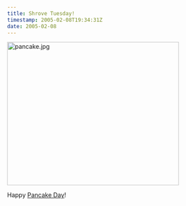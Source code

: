 ```yaml
---
title: Shrove Tuesday!
timestamp: 2005-02-08T19:34:31Z
date: 2005-02-08
---
```


<img alt="pancake.jpg" src="http://blog.whatfettle.com/archives/pancake.jpg" width="400" height="334" border="0" />

Happy <a href='http://en.wikipedia.org/wiki/Shrove_Tuesday'>Pancake Day</a>!